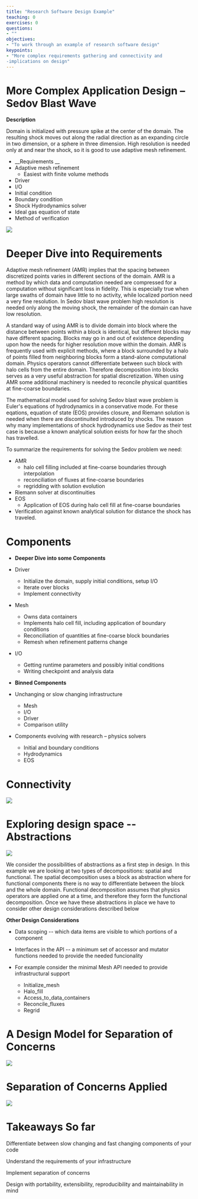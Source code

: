 ```yaml
---
title: "Research Software Design Example"
teaching: 0
exercises: 0
questions:
- ""
objectives:
- "To work through an example of research software design"
keypoints:
- "More complex requirements gathering and connectivity and
-implications on design"
---
```


# More Complex Application Design – Sedov Blast Wave

__Description__

Domain is initialized with pressure spike at the center of the domain.
The resulting shock moves out along the radial direction as an
expanding circle in two dimension, or a sphere in three
dimension. High resolution is needed only at and near the shock, so it
is good to use adaptive mesh refinement.

* __Requirements __
* Adaptive mesh refinement
  * Easiest with finite volume methods
* Driver
* I/O
* Initial condition
* Boundary condition
* Shock Hydrodynamics solver
* Ideal gas equation of state
* Method of verification

![](img/sedov.png)

# Deeper Dive into Requirements

Adaptive mesh refinement (AMR) implies that the spacing between discretized
points varies in different sections of the domain. AMR is a method by
which data and computation needed are compressed for a computation
without significant loss in fidelity. This is especially true when
large swaths of domain have little to no activity, while localized
portion need a very fine resolution. In Sedov blast wave problem high
resolution is needed only along the moving shock, the remainder of the
domain can have low resolution.

A standard way of using AMR is to divide domain into block where the
distance between points within a block is identical, but different
blocks may have different spacing. Blocks may go in and out of
existence depending upon how the needs for higher resolution move
within the domain. AMR is frequently used with explicit methods, where
a block surrounded by a halo of points filled from neighboring blocks
form a stand-alone computational domain. Physics operators cannot
differentiate between such block with halo cells from the entire
domain. Therefore decomposition into blocks serves as a very useful
abstraction for spatial discretization. When using AMR some additional
machinery is needed to reconcile physical quantities at fine-coarse
boundaries. 

The mathematical model used for solving Sedov blast wave problem is
Euler's equations of hydrodynamics in a conservative mode.  For these
eqations, equation of state (EOS) provides closure, and Riemann
solution is needed when there are discontinuited introduced by
shocks. The reason why many implementations of shock hydrodynamics use
Sedov as their test case is because a known analytical solution exists
for how far the shoch has travelled.

To summarize the requirements for solving the Sedov problem we need:
* AMR
  * halo cell filling included at fine-coarse boundaries through
  interpolation
  * reconciliation of fluxes at fine-coarse boundaries
  * regridding with solution evolution
* Riemann solver at discontinuities
* EOS
  * Application of EOS during halo cell fill at fine-coarse boundaries
* Verification against known analytical solution for distance the
shock has traveled.

# Components

* __Deeper Dive into some Components__
* Driver
  * Initialize the domain, supply initial conditions, setup I/O
  * Iterate over blocks
  * Implement connectivity
* Mesh
  * Owns data containers
  * Implements halo cell fill\, including application of boundary conditions
  * Reconciliation of quantities at fine\-coarse block boundaries
  * Remesh when refinement patterns change
* I/O
  * Getting runtime parameters and possibly initial conditions
  * Writing checkpoint and analysis data

* __Binned Components__
* Unchanging or slow changing infrastructure
  * Mesh
  * I/O
  * Driver
  * Comparison utility
* Components evolving with research – physics solvers
  * Initial and boundary conditions
  * Hydrodynamics
  * EOS


# Connectivity

![](img/conn3.png)

# Exploring design space -- Abstractions

![](img/abstract.png)


We consider the possibilities of abstractions as a first step in
design. In this example we are looking at two types of decompositions:
spatial and functional. The spatial decomposition uses a block as
abstraction where for functional components there is no way to
differentiate between the block and the whole domain. Functional
decomposition assumes that physics operators are applied one at a
time, and therefore they form the functional decomposition. Once we
have these abstractions in place we have to consider other design
considerations described below


__Other Design Considerations__

* Data scoping -- which data items are visible to which portions of a component

* Interfaces in the API -- a minimum set of accessor and mutator
  functions needed to provide the needed funcionality

* For example consider the minimal Mesh API needed to provide
  infrastructural support
  * Initialize\_mesh
  * Halo\_fill
  * Access\_to\_data\_containers
  * Reconcile\_fluxes
  * Regrid

# A Design Model for Separation of Concerns

![](img/sepcon.png)

# Separation of Concerns Applied

![](img/sepconapplied.png)

# Takeaways So far

Differentiate between slow changing and fast changing components of your code

Understand the requirements of your infrastructure

Implement separation of concerns

Design with portability\, extensibility\, reproducibility and maintainability in mind






